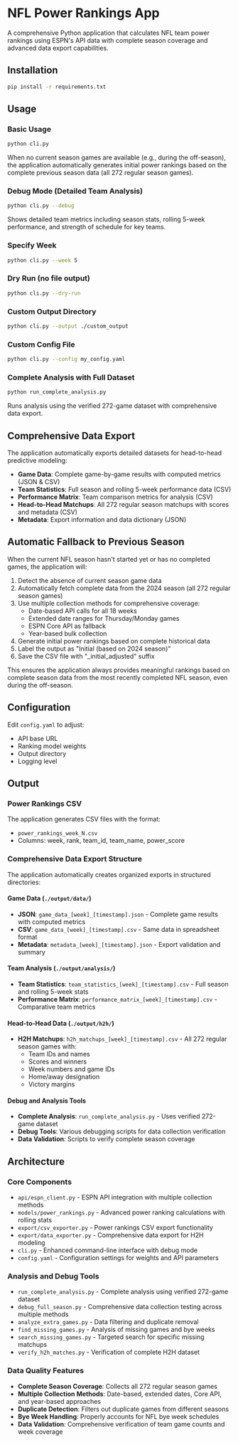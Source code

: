 # NFL Power Rankings App

A comprehensive Python application that calculates NFL team power rankings using ESPN's API data with complete season coverage and advanced data export capabilities.

## Installation

```bash
pip install -r requirements.txt
```

## Usage

### Basic Usage
```bash
python cli.py
```

When no current season games are available (e.g., during the off-season), the application automatically generates initial power rankings based on the complete previous season data (all 272 regular season games).

### Debug Mode (Detailed Team Analysis)
```bash
python cli.py --debug
```

Shows detailed team metrics including season stats, rolling 5-week performance, and strength of schedule for key teams.

### Specify Week
```bash
python cli.py --week 5
```

### Dry Run (no file output)
```bash
python cli.py --dry-run
```

### Custom Output Directory
```bash
python cli.py --output ./custom_output
```

### Custom Config File
```bash
python cli.py --config my_config.yaml
```

### Complete Analysis with Full Dataset
```bash
python run_complete_analysis.py
```

Runs analysis using the verified 272-game dataset with comprehensive data export.

## Comprehensive Data Export

The application automatically exports detailed datasets for head-to-head predictive modeling:
- **Game Data**: Complete game-by-game results with computed metrics (JSON & CSV)
- **Team Statistics**: Full season and rolling 5-week performance data (CSV)
- **Performance Matrix**: Team comparison metrics for analysis (CSV)
- **Head-to-Head Matchups**: All 272 regular season matchups with scores and metadata (CSV)
- **Metadata**: Export information and data dictionary (JSON)

## Automatic Fallback to Previous Season

When the current NFL season hasn't started yet or has no completed games, the application will:

1. Detect the absence of current season game data
2. Automatically fetch complete data from the 2024 season (all 272 regular season games)
3. Use multiple collection methods for comprehensive coverage:
   - Date-based API calls for all 18 weeks
   - Extended date ranges for Thursday/Monday games  
   - ESPN Core API as fallback
   - Year-based bulk collection
4. Generate initial power rankings based on complete historical data
5. Label the output as "Initial (based on 2024 season)"
6. Save the CSV file with "_initial_adjusted" suffix

This ensures the application always provides meaningful rankings based on complete season data from the most recently completed NFL season, even during the off-season.

## Configuration

Edit `config.yaml` to adjust:
- API base URL
- Ranking model weights
- Output directory
- Logging level

## Output

### Power Rankings CSV
The application generates CSV files with the format:
- `power_rankings_week_N.csv`
- Columns: week, rank, team_id, team_name, power_score

### Comprehensive Data Export Structure

The application automatically creates organized exports in structured directories:

#### Game Data (`./output/data/`)
- **JSON**: `game_data_[week]_[timestamp].json` - Complete game results with computed metrics
- **CSV**: `game_data_[week]_[timestamp].csv` - Same data in spreadsheet format
- **Metadata**: `metadata_[week]_[timestamp].json` - Export validation and summary

#### Team Analysis (`./output/analysis/`)
- **Team Statistics**: `team_statistics_[week]_[timestamp].csv` - Full season and rolling 5-week stats
- **Performance Matrix**: `performance_matrix_[week]_[timestamp].csv` - Comparative team metrics

#### Head-to-Head Data (`./output/h2h/`)
- **H2H Matchups**: `h2h_matchups_[week]_[timestamp].csv` - All 272 regular season games with:
  - Team IDs and names
  - Scores and winners
  - Week numbers and game IDs
  - Home/away designation
  - Victory margins

#### Debug and Analysis Tools
- **Complete Analysis**: `run_complete_analysis.py` - Uses verified 272-game dataset
- **Debug Tools**: Various debugging scripts for data collection verification
- **Data Validation**: Scripts to verify complete season coverage

## Architecture

### Core Components
- `api/espn_client.py` - ESPN API integration with multiple collection methods
- `models/power_rankings.py` - Advanced power ranking calculations with rolling stats
- `export/csv_exporter.py` - Power rankings CSV export functionality
- `export/data_exporter.py` - Comprehensive data export for H2H modeling
- `cli.py` - Enhanced command-line interface with debug mode
- `config.yaml` - Configuration settings for weights and API parameters

### Analysis and Debug Tools
- `run_complete_analysis.py` - Complete analysis using verified 272-game dataset
- `debug_full_season.py` - Comprehensive data collection testing across multiple methods
- `analyze_extra_games.py` - Data filtering and duplicate removal
- `find_missing_games.py` - Analysis of missing games and bye weeks
- `search_missing_games.py` - Targeted search for specific missing matchups
- `verify_h2h_matches.py` - Verification of complete H2H dataset

### Data Quality Features
- **Complete Season Coverage**: Collects all 272 regular season games
- **Multiple Collection Methods**: Date-based, extended dates, Core API, and year-based approaches
- **Duplicate Detection**: Filters out duplicate games from different seasons
- **Bye Week Handling**: Properly accounts for NFL bye week schedules
- **Data Validation**: Comprehensive verification of team game counts and week coverage